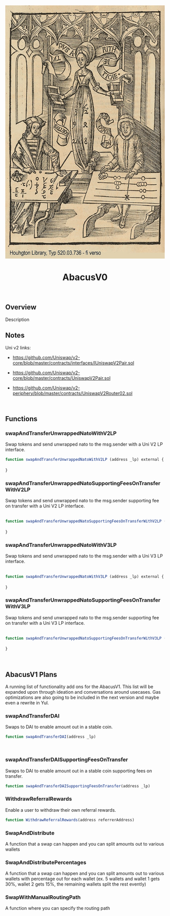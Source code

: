 <!-- PROJECT LOGO -->
<br />
<p align="center">
  <a href="https://github.com/github_username/repo_name">
    <img src="assets/abacus.jpg" alt="Logo" width="600" height="800">
  </a>
  <h1 align="center">AbacusV0</h1>
  <p align="center">

 
<br />


## Overview

Description

## Notes

Uni v2 links:
- https://github.com/Uniswap/v2-core/blob/master/contracts/interfaces/IUniswapV2Pair.sol

- https://github.com/Uniswap/v2-core/blob/master/contracts/UniswapV2Pair.sol

- https://github.com/Uniswap/v2-periphery/blob/master/contracts/UniswapV2Router02.sol
<br />

## Functions

### swapAndTransferUnwrappedNatoWithV2LP
Swap tokens and send unwrapped nato to the msg.sender with a Uni V2 LP interface.

```js
function swapAndTransferUnwrappedNatoWithV2LP (address _lp) external {

}
```

### swapAndTransferUnwrappedNatoSupportingFeesOnTransferWithV2LP
Swap tokens and send unwrapped nato to the msg.sender supporting fee on transfer with a Uni V2 LP interface.

```js

function swapAndTransferUnwrappedNatoSupportingFeesOnTransferWithV2LP (address _lp) external {

}
```

### swapAndTransferUnwrappedNatoWithV3LP
Swap tokens and send unwrapped nato to the msg.sender with a Uni V3 LP interface.

```js

function swapAndTransferUnwrappedNatoWithV3LP (address _lp) external {

}
```
### swapAndTransferUnwrappedNatoSupportingFeesOnTransferWithV3LP
Swap tokens and send unwrapped nato to the msg.sender supporting fee on transfer with a Uni V3 LP interface.

```js

function swapAndTransferUnwrappedNatoSupportingFeesOnTransferWithV3LP (address _lp) external {

}
```

<br />


## AbacusV1 Plans

A running list of functionality add ons for the AbacusV1. This list will be expanded upon through ideation and conversations around usecases. Gas optimizations are also going to be included in the next version and maybe even a rewrite in Yul.


### swapAndTransferDAI

Swaps to DAI to enable amount out in a stable coin.

```js
function swapAndTransferDAI(address _lp)
```

<br />


### swapAndTransferDAISupportingFeesOnTransfer

Swaps to DAI to enable amount out in a stable coin supporting fees on transfer.

```js
function swapAndTransferDAISupportingFeesOnTransfer(address _lp)
```


### WithdrawReferralRewards
Enable a user to withdraw their own referral rewards. 

```js
function WithdrawReferralRewards(address referrerAddress)
```


### SwapAndDistribute
A function that a swap can happen and you can split amounts out to various wallets

### SwapAndDistributePercentages
A function that a swap can happen and you can split amounts out to various wallets with percentage out for each wallet (ex. 5 wallets and wallet 1 gets 30%, wallet 2 gets 15%, the remaining wallets split the rest evently)

### SwapWithManualRoutingPath
A function where you can specify the routing path 